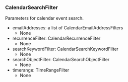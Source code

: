### CalendarSearchFilter
Parameters for calendar event search.

- emailAddresses: a list of CalendarEmailAddressFilters
  - None
- recurrenceFilter: CalendarRecurrenceFilter
  - None
- searchKeywordFilter: CalendarSearchKeywordFilter
  - None
- searchObjectFilter: CalendarSearchObjectFilter
  - None
- timerange: TimeRangeFilter
  - None
